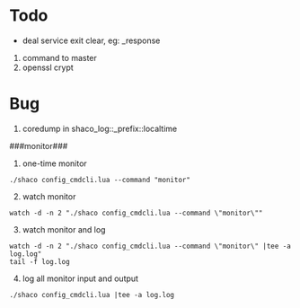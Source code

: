 Todo
===
* deal service exit clear, eg: _response
1. command to master
2. openssl crypt

Bug
===
1. coredump in shaco_log::_prefix::localtime

###monitor###
1. one-time monitor
```
./shaco config_cmdcli.lua --command "monitor"
```
2. watch monitor
```
watch -d -n 2 "./shaco config_cmdcli.lua --command \"monitor\""
```
3. watch monitor and log
```
watch -d -n 2 "./shaco config_cmdcli.lua --command \"monitor\" |tee -a log.log"
tail -f log.log
```
4. log all monitor input and output
```
./shaco config_cmdcli.lua |tee -a log.log
```

